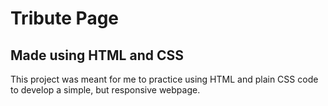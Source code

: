 # Tribute Page

## Made using HTML and CSS  

This project was meant for me to practice using HTML and plain CSS code to develop a simple, but responsive webpage.
